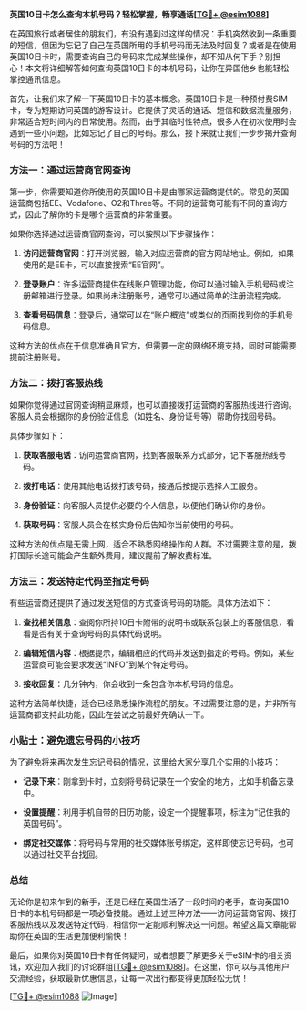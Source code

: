 **英国10日卡怎么查询本机号码？轻松掌握，畅享通话[[TG💪+ @esim1088](https://t.me/s/esim1088)]**

在英国旅行或者居住的朋友们，有没有遇到过这样的情况：手机突然收到一条重要的短信，但因为忘记了自己在英国所用的手机号码而无法及时回复？或者是在使用英国10日卡时，需要查询自己的号码来完成某些操作，却不知从何下手？别担心！本文将详细解答如何查询英国10日卡的本机号码，让你在异国他乡也能轻松掌控通讯信息。

首先，让我们来了解一下英国10日卡的基本概念。英国10日卡是一种预付费SIM卡，专为短期访问英国的游客设计。它提供了灵活的通话、短信和数据流量服务，非常适合短时间内的日常使用。然而，由于其临时性特点，很多人在初次使用时会遇到一些小问题，比如忘记了自己的号码。那么，接下来就让我们一步步揭开查询号码的方法吧！

### 方法一：通过运营商官网查询

第一步，你需要知道你所使用的英国10日卡是由哪家运营商提供的。常见的英国运营商包括EE、Vodafone、O2和Three等。不同的运营商可能有不同的查询方式，因此了解你的卡是哪个运营商的非常重要。

如果你选择通过运营商官网查询，可以按照以下步骤操作：

1. **访问运营商官网**：打开浏览器，输入对应运营商的官方网站地址。例如，如果使用的是EE卡，可以直接搜索“EE官网”。
   
2. **登录账户**：许多运营商提供在线账户管理功能，你可以通过输入手机号码或注册邮箱进行登录。如果尚未注册账号，通常可以通过简单的注册流程完成。

3. **查看号码信息**：登录后，通常可以在“账户概览”或类似的页面找到你的手机号码信息。

这种方法的优点在于信息准确且官方，但需要一定的网络环境支持，同时可能需要提前注册账号。

### 方法二：拨打客服热线

如果你觉得通过官网查询稍显麻烦，也可以直接拨打运营商的客服热线进行咨询。客服人员会根据你的身份验证信息（如姓名、身份证号等）帮助你找回号码。

具体步骤如下：

1. **获取客服电话**：访问运营商官网，找到客服联系方式部分，记下客服热线号码。

2. **拨打电话**：使用其他电话拨打该号码，接通后按提示选择人工服务。

3. **身份验证**：向客服人员提供必要的个人信息，以便他们确认你的身份。

4. **获取号码**：客服人员会在核实身份后告知你当前使用的号码。

这种方法的优点是无需上网，适合不熟悉网络操作的人群。不过需要注意的是，拨打国际长途可能会产生额外费用，建议提前了解收费标准。

### 方法三：发送特定代码至指定号码

有些运营商还提供了通过发送短信的方式查询号码的功能。具体方法如下：

1. **查找相关信息**：查阅你所持10日卡附带的说明书或联系包装上的客服信息，看看是否有关于查询号码的具体代码说明。

2. **编辑短信内容**：根据提示，编辑相应的代码并发送到指定的号码。例如，某些运营商可能会要求发送“INFO”到某个特定号码。

3. **接收回复**：几分钟内，你会收到一条包含你本机号码的信息。

这种方法简单快捷，适合已经熟悉操作流程的朋友。不过需要注意的是，并非所有运营商都支持此功能，因此在尝试之前最好先确认一下。

### 小贴士：避免遗忘号码的小技巧

为了避免将来再次发生忘记号码的情况，这里给大家分享几个实用的小技巧：

- **记录下来**：刚拿到卡时，立刻将号码记录在一个安全的地方，比如手机备忘录中。
  
- **设置提醒**：利用手机自带的日历功能，设定一个提醒事项，标注为“记住我的英国号码”。

- **绑定社交媒体**：将号码与常用的社交媒体账号绑定，这样即使忘记号码，也可以通过社交平台找回。

### 总结

无论你是初来乍到的新手，还是已经在英国生活了一段时间的老手，查询英国10日卡的本机号码都是一项必备技能。通过上述三种方法——访问运营商官网、拨打客服热线以及发送特定代码，相信你一定能顺利解决这一问题。希望这篇文章能帮助你在英国的生活更加便利愉快！

最后，如果你对英国10日卡有任何疑问，或者想要了解更多关于eSIM卡的相关资讯，欢迎加入我们的讨论群组[[TG💪+ @esim1088](https://t.me/s/esim1088)]。在这里，你可以与其他用户交流经验，获取最新优惠信息，让每一次出行都变得更加轻松无忧！

[[TG💪+ @esim1088](https://t.me/s/esim1088) ![Image](https://i.postimg.cc/4NQfJmqS/Snipaste-2025-05-13-00-14-12.png)]